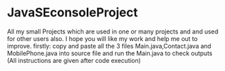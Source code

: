 # JavaSEconsoleProject
All my small Projects which are used in one or many projects and and used for other users also. I hope you will like my work and help me out to improve.
firstly:
copy and paste all the 3 files Main.java,Contact.java and MobilePhone.java into source file
and run the Main.java to check outputs
(All instructions are given after code execution)
